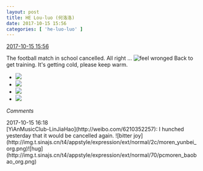 ```yaml
---
layout: post
title: HE Lou-luo (何洛洛)
date: 2017-10-15 15:56
categories: [ 'he-luo-luo' ]
---
```


<div class="weibo-info">
  <a href="http://weibo.com/6117570574/FquE50StK">2017-10-15 15:56</a>
</div>

The football match in school cancelled. All right … ![feel wronged](http://img.t.sinajs.cn/t4/appstyle/expression/ext/normal/73/wq_org.gif) Back to get training. It's getting cold, please keep warm.

<!-- more -->

<ul class="weibo-pic-list-2">
  <li class="weibo-pic">
    <a href="http://wx4.sinaimg.cn/mw690/006G0Hz8gy1fkizhztp89j31400u0kjl.jpg"><img src="//wx4.sinaimg.cn/thumb150/006G0Hz8gy1fkizhztp89j31400u0kjl.jpg" /></a>
  </li>
  <li class="weibo-pic">
    <a href="http://wx1.sinaimg.cn/mw690/006G0Hz8gy1fkizhy9ug8j33402c0he0.jpg"><img src="//wx1.sinaimg.cn/thumb150/006G0Hz8gy1fkizhy9ug8j33402c0he0.jpg" /></a>
  </li>
  <li class="weibo-pic">
    <a href="http://wx3.sinaimg.cn/mw690/006G0Hz8gy1fkizi1fyomj31o02yo1l0.jpg"><img src="//wx3.sinaimg.cn/thumb150/006G0Hz8gy1fkizi1fyomj31o02yo1l0.jpg" /></a>
  </li>
  <li class="weibo-pic">
    <a href="http://wx3.sinaimg.cn/mw690/006G0Hz8gy1fkizi3lz8gj31o02yonph.jpg"><img src="//wx3.sinaimg.cn/thumb150/006G0Hz8gy1fkizi3lz8gj31o02yonph.jpg" /></a>
  </li>
</ul>

*Comments*

<div class="weibo-info">2017-10-15 16:18</div>
[YiAnMusicClub-LinJiaHao](http://weibo.com/6210352257): I hunched yesterday that it would be cancelled again. ![bitter joy](http://img.t.sinajs.cn/t4/appstyle/expression/ext/normal/2c/moren_yunbei_org.png)![hug](http://img.t.sinajs.cn/t4/appstyle/expression/ext/normal/70/pcmoren_baobao_org.png)
